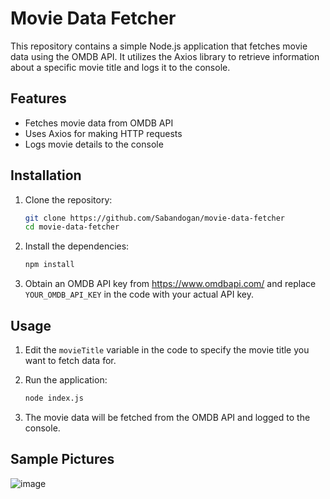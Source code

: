 # Movie Data Fetcher

This repository contains a simple Node.js application that fetches movie data using the OMDB API. It utilizes the Axios library to retrieve information about a specific movie title and logs it to the console.

## Features

- Fetches movie data from OMDB API
- Uses Axios for making HTTP requests
- Logs movie details to the console

## Installation

1. Clone the repository:
    ```sh
    git clone https://github.com/Sabandogan/movie-data-fetcher
    cd movie-data-fetcher
    ```

2. Install the dependencies:
    ```sh
    npm install
    ```

3. Obtain an OMDB API key from https://www.omdbapi.com/ and replace `YOUR_OMDB_API_KEY` in the code with your actual API key.

## Usage

1. Edit the `movieTitle` variable in the code to specify the movie title you want to fetch data for.
2. Run the application:
    ```sh
    node index.js
    ```

3. The movie data will be fetched from the OMDB API and logged to the console.

## Sample Pictures
![image](https://github.com/Sabandogan/movie-data-fetcher/assets/115669964/bbec738f-50b3-4fd3-a244-8d9d2cf8d25e)

